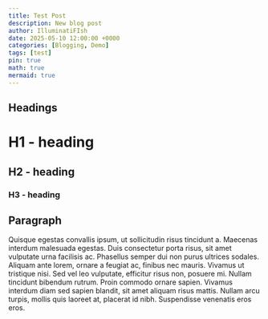```yaml
---
title: Test Post
description: New blog post
author: IlluminatiFIsh
date: 2025-05-10 12:00:00 +0000
categories: [Blogging, Demo]
tags: [test]
pin: true
math: true
mermaid: true
---
```


## Headings

# H1 - heading
## H2 - heading
### H3 - heading


## Paragraph

Quisque egestas convallis ipsum, ut sollicitudin risus tincidunt a. Maecenas interdum malesuada egestas. Duis consectetur porta risus, sit amet vulputate urna facilisis ac. Phasellus semper dui non purus ultrices sodales. Aliquam ante lorem, ornare a feugiat ac, finibus nec mauris. Vivamus ut tristique nisi. Sed vel leo vulputate, efficitur risus non, posuere mi. Nullam tincidunt bibendum rutrum. Proin commodo ornare sapien. Vivamus interdum diam sed sapien blandit, sit amet aliquam risus mattis. Nullam arcu turpis, mollis quis laoreet at, placerat id nibh. Suspendisse venenatis eros eros.

